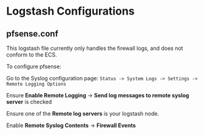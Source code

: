 # Logstash Configurations


## pfsense.conf

This logstash file currently only handles the firewall logs, and does not conform to the ECS.

To configure pfsense:

Go to the Syslog configuration page: ``Status -> System Logs -> Settings -> Remote Logging Options``

Ensure **Enable Remote Logging** -> **Send log messages to remote syslog server** is checked

Ensure one of the **Remote log servers** is your logstash node.

Enable **Remote Syslog Contents** -> **Firewall Events**